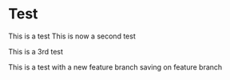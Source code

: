 # Test

This is a test
This is now a second test

This is a 3rd test

This is a test with a new feature branch
saving on feature branch
